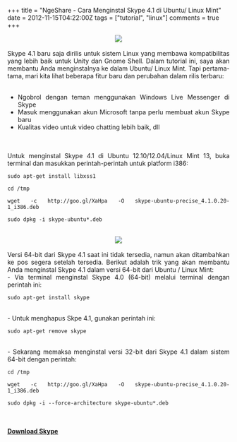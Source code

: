 +++
title = "NgeShare - Cara Menginstal Skype 4.1 di Ubuntu/ Linux Mint"
date = 2012-11-15T04:22:00Z
tags = ["tutorial", "linux"]
comments = true
+++

<center><img border="0" data-original-height="630" data-original-width="1200" src="https://3.bp.blogspot.com/-4IHucCagTWU/W-9c0y1PecI/AAAAAAAASb0/iFl-0Q8Do8cgr9uEm9bJigiFA4eOCNdNACLcBGAs/s1600/skype.jpg" /></center><br />
<div style="text-align: justify;">Skype 4.1 baru saja dirilis untuk sistem Linux yang membawa kompatibilitas yang lebih baik untuk Unity dan Gnome Shell. Dalam tutorial ini, saya akan membantu Anda menginstalnya ke dalam Ubuntu/ Linux Mint. Tapi pertama-tama, mari kita lihat beberapa fitur baru dan perubahan dalam rilis terbaru:<br /><br />
<ul style="text-align: justify;"><li>Ngobrol dengan teman menggunakan&nbsp;Windows Live Messenger&nbsp;di Skype</li><li>Masuk menggunakan akun Microsoft tanpa perlu membuat akun Skype baru</li><li>Kualitas video untuk video chatting lebih baik, dll</li></ul><br /><br />
Untuk menginstal Skype 4.1 di Ubuntu 12.10/12.04/Linux Mint 13, buka terminal dan masukkan perintah-perintah untuk platform i386:<br />
<pre><code>sudo apt-get install libxss1<br /><br />cd /tmp<br /><br />wget -c http://goo.gl/XaHpa -O skype-ubuntu-precise_4.1.0.20-1_i386.deb<br /><br />sudo dpkg -i skype-ubuntu*.deb</code></pre><br />
<center><img border="0" src="https://2.bp.blogspot.com/-2qzSvuY4ryQ/UKQK1I-kGrI/AAAAAAAAAGY/XAr1qto178A/s1600/skype-4-1.png" /></center><br />
Versi 64-bit dari Skype 4.1 saat ini tidak tersedia, namun akan ditambahkan ke pos segera setelah tersedia. Berikut adalah trik yang akan membantu Anda menginstal Skype 4.1 dalam versi 64-bit dari Ubuntu / Linux Mint:<br />
- Via terminal menginstal Skype 4.0 (64-bit) melalui terminal dengan perintah ini:<br />
<pre><code>sudo apt-get install skype</code></pre><br />
- Untuk menghapus Skpe 4.1, gunakan perintah ini:<br />
<pre><code>sudo apt-get remove skype</code></pre><br />
- Sekarang memaksa menginstal versi 32-bit dari Skype 4.1 dalam sistem 64-bit dengan perintah:<br />
<pre><code>cd /tmp<br /><br />wget -c http://goo.gl/XaHpa -O skype-ubuntu-precise_4.1.0.20-1_i386.deb<br /><br />sudo dpkg -i --force-architecture skype-ubuntu*.deb</code></pre><br /><br />
<b><a href="https://www.skype.com/en/get-skype/">Download Skype</a></b></div>
